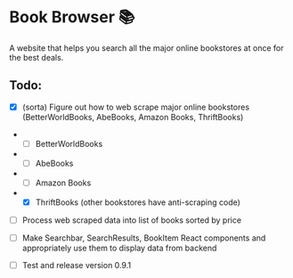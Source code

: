 # Book Browser 📚

A website that helps you search all the major online bookstores at once for the best deals.

## Todo:

- [x] (sorta) Figure out how to web scrape major online bookstores (BetterWorldBooks, AbeBooks, Amazon Books, ThriftBooks)
- - [ ] BetterWorldBooks
- - [ ] AbeBooks
- - [ ] Amazon Books
- - [x] ThriftBooks (other bookstores have anti-scraping code)

- [ ] Process web scraped data into list of books sorted by price

- [ ] Make Searchbar, SearchResults, BookItem React components and appropriately use them to display data from backend

- [ ] Test and release version 0.9.1